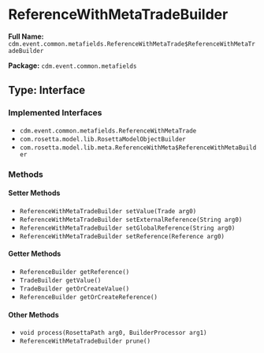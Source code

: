 # ReferenceWithMetaTradeBuilder

**Full Name:** `cdm.event.common.metafields.ReferenceWithMetaTrade$ReferenceWithMetaTradeBuilder`

**Package:** `cdm.event.common.metafields`

## Type: Interface

### Implemented Interfaces

- `cdm.event.common.metafields.ReferenceWithMetaTrade`
- `com.rosetta.model.lib.RosettaModelObjectBuilder`
- `com.rosetta.model.lib.meta.ReferenceWithMeta$ReferenceWithMetaBuilder`

### Methods

#### Setter Methods

- `ReferenceWithMetaTradeBuilder setValue(Trade arg0)`
- `ReferenceWithMetaTradeBuilder setExternalReference(String arg0)`
- `ReferenceWithMetaTradeBuilder setGlobalReference(String arg0)`
- `ReferenceWithMetaTradeBuilder setReference(Reference arg0)`

#### Getter Methods

- `ReferenceBuilder getReference()`
- `TradeBuilder getValue()`
- `TradeBuilder getOrCreateValue()`
- `ReferenceBuilder getOrCreateReference()`

#### Other Methods

- `void process(RosettaPath arg0, BuilderProcessor arg1)`
- `ReferenceWithMetaTradeBuilder prune()`


